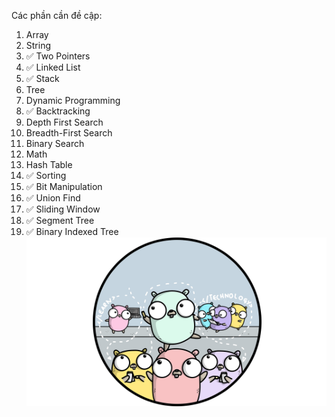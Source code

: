 Các phần cần đề cập:
1. Array
2. String
3. ✅ Two Pointers
4. ✅ Linked List
5. ✅ Stack
6. Tree
7. Dynamic Programming
8. ✅ Backtracking
9. Depth First Search
10. Breadth-First Search
11. Binary Search
12. Math
13. Hash Table
14. ✅ Sorting
15. ✅ Bit Manipulation
16. ✅ Union Find
17. ✅ Sliding Window
18. ✅ Segment Tree
19. ✅ Binary Indexed Tree
![img.png](../image/img.png)